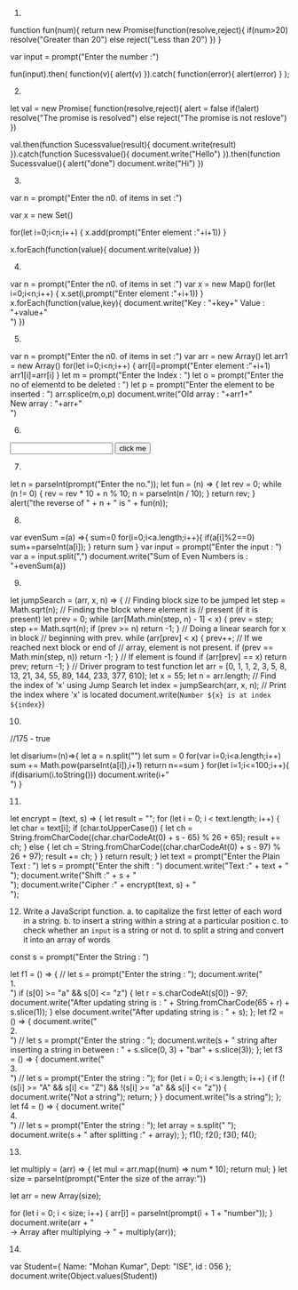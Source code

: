 1.
function fun(num){
    return new Promise(function(resolve,reject){
        if(num>20)
            resolve("Greater than 20")
        else
            reject("Less than 20")
    })
}

var input = prompt("Enter the number :")

fun(input).then(
    function(v){
        alert(v)
    }).catch(
        function(error){
            alert(error)
        }
    );

2.
let val = new Promise(
    function(resolve,reject){
        alert = false
        if(!alert)
        resolve("The promise is resolved")
        else
        reject("The promise is not reslove")
    })

val.then(function Sucessvalue(result){
    document.write(result)
}).catch(function Sucessvalue(){
    document.write("Hello")
}).then(function Sucessvalue(){
    alert("done")
    document.write("Hi")
})

3.
var n = prompt("Enter the n0. of items in set :")

var x = new Set()

for(let i=0;i<n;i++)
{
    x.add(prompt("Enter element :"+i+1))
}

x.forEach(function(value){
    document.write(value)
})

4.
var n = prompt("Enter the n0. of items in set :")
var x = new Map()
for(let i=0;i<n;i++)
{
    x.set(i,prompt("Enter element :"+i+1))
}
x.forEach(function(value,key){
    document.write("Key : "+key+" Value : "+value+"<br>")
})

5.
var n = prompt("Enter the n0. of items in set :")
var arr = new Array()
let arr1 = new Array()
for(let i=0;i<n;i++)
{
    arr[i]=prompt("Enter element :"+i+1)
    arr1[i]=arr[i]
}
let m = prompt("Enter the Index : ")
let o = prompt("Enter the no of elementd to be deleted : ")
let p = prompt("Enter the element to be inserted : ")
arr.splice(m,o,p)
document.write("Old array : "+arr1+"<br> New array : "+arr+"<br>")

6.
<body>
    <input type="string" id="s1" />
    <button id="btn">click me</button>
    <script>
        document.getElementById("btn").addEventListener("click", fun);
        function fun(){
        let x=document.getElementById("s1").value;
        x = x.split("")
        x.sort()
        let r=""
        for(let i=0;i<x.length;i++)
        r+=x[i];        
        document.getElementById("demo").innerHTML=r;
    }
    </script>
    <p id="demo"></p>
</body>

7.
let n = parseInt(prompt("Enter the no."));
let fun = (n) => {
    let rev = 0;
    while (n != 0) {
        rev = rev * 10 + n % 10;
        n = parseInt(n / 10);
    }
    return rev;
}
alert("the reverse of " + n + " is " + fun(n));

8.
var evenSum =(a) =>{
    sum=0
    for(i=0;i<a.length;i++){
        if(a[i]%2==0)
            sum+=parseInt(a[i]);
    }
    return sum
}
var input = prompt("Enter the input : ")
var a = input.split(",")
document.write("Sum of Even Numbers is : "+evenSum(a))

9.
let jumpSearch = (arr, x, n) => {
    // Finding block size to be jumped
    let step = Math.sqrt(n); // Finding the block where element is
    // present (if it is present)
    let prev = 0;
    while (arr[Math.min(step, n) - 1] < x) {
        prev = step;
        step += Math.sqrt(n); 
        if (prev >= n)
            return -1;
    }
    // Doing a linear search for x in block
    // beginning with prev.
    while (arr[prev] < x) {
        prev++; // If we reached next block or end of
        // array, element is not present.
        if (prev == Math.min(step, n)) 
        return -1;
    }
    // If element is found
    if (arr[prev] == x)
        return prev;
    return -1;
}
// Driver program to test function
let arr = [0, 1, 1, 2, 3, 5, 8, 13, 21,
    34, 55, 89, 144, 233, 377, 610]; let x = 55;
let n = arr.length;
// Find the index of 'x' using Jump Search
let index = jumpSearch(arr, x, n); // Print the index where 'x' is located
document.write(`Number ${x} is at index ${index}`)

10. 
//175 - true

let disarium=(n)=>{
    let a = n.split("")
    let sum = 0
    for(var i=0;i<a.length;i++)
        sum += Math.pow(parseInt(a[i]),i+1)
    return n==sum
}
for(let i=1;i<=100;i++){
    if(disarium(i.toString()))
        document.write(i+"<br>")
}

11.
let encrypt = (text, s) => {
    let result = "";
    for (let i = 0; i < text.length; i++) {
        let char = text[i]; 
        if (char.toUpperCase()) {
            let ch = String.fromCharCode((char.charCodeAt(0) + s - 65) % 26 + 65); 
            result += ch;
        } else {
            let ch = String.fromCharCode((char.charCodeAt(0) + s - 97) % 26 + 97); 
            result += ch;
        }
    } 
    return result;
}
let text = prompt("Enter the Plain Text : ")
let s = prompt("Enter the shift : ")
document.write("Text :" + text + "<br>"); 
document.write("Shift :" + s + "<br>"); 
document.write("Cipher :" + encrypt(text, s) + "<br>");


12. Write a JavaScript function. a. to capitalize the first letter of each word in a string. b. to insert a string within a string at a particular position c. to check whether an `input` is a string or not d. to split a string and convert it into an array of words

const s = prompt("Enter the String : ")

let f1 = () => {
    // let s = prompt("Enter the string : ");
    document.write("<br>1.<br>")
    if (s[0] >= "a" && s[0] <= "z") {
        let r = s.charCodeAt(s[0]) - 97;
        document.write("After updating string is : " + String.fromCharCode(65 + r) + s.slice(1));
    }
    else
    document.write("After updating string is : " + s);
};
let f2 = () => {
    document.write("<br>2.<br>")
    // let s = prompt("Enter the string : ");
    document.write(s + " string after inserting a string in between : " + s.slice(0, 3) + "bar" + s.slice(3));
};
let f3 = () => {
    document.write("<br>3.<br>")
    // let s = prompt("Enter the string : "); 
    for (let i = 0; i < s.length; i++) {
        if (!(s[i] >= "A" && s[i] <= "Z") && !(s[i] >= "a" && s[i] <= "z")) {
            document.write("Not a string"); 
            return;
        }
    } document.write("Is a string");
};
let f4 = () => {
    document.write("<br>4.<br>")
    // let s = prompt("Enter the string : ");
    let array = s.split(" ");
    document.write(s + " after splitting :" + array);
};
f1();
f2();
f3();
f4();

13.
let multiply = (arr) => {
    let mul = arr.map((num) => num * 10);
    return mul;
}
let size = parseInt(prompt("Enter the size of the array:"))

let arr = new Array(size);

for (let i = 0; i < size; i++) {
    arr[i] = parseInt(prompt(i + 1 + "number"));
}
document.write(arr + " <br>-> Array after multiplying -> " + multiply(arr));

14.
var Student={
    Name: "Mohan Kumar",
    Dept: "ISE",
    id : 056
};
document.write(Object.values(Student))